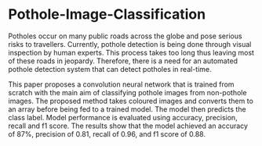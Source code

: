 # Pothole-Image-Classification
Potholes occur on many public roads across the globe and pose serious risks to travellers. Currently, pothole detection is being done through visual inspection by human experts. This process takes too long thus leaving most of these roads in jeopardy. Therefore, there is a need for an automated pothole detection system that can detect potholes in real-time. 

This paper proposes a convolution neural network that is trained from scratch with the main aim of classifying pothole images from non-pothole images. The proposed method takes coloured images and converts them to an array before being fed to a trained model. The model then predicts the class label. Model performance is evaluated using accuracy, precision, recall and f1 score. The results show that the model achieved an accuracy of 87%, precision of 0.81, recall of 0.96, and f1 score of 0.88.

